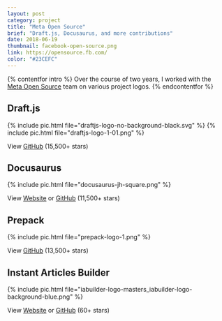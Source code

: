 ```yaml
---
layout: post
category: project
title: "Meta Open Source"
brief: "Draft.js, Docusaurus, and more contributions"
date: 2018-06-19
thumbnail: facebook-open-source.png
link: https://opensource.fb.com/
color: "#23CEFC"
---
```



{% contentfor intro %}
Over the course of two years, I worked with the <a href="https://opensource.facebook.com/">Meta Open Source</a> team on various project logos.
{% endcontentfor %}

## Draft.js

{% include pic.html file="draftjs-logo-no-background-black.svg" %}
{% include pic.html file="draftjs-logo-1-01.png" %}

View <a href="https://github.com/facebook/draft-js">GitHub</a> (15,500+ stars)

## Docusaurus

{% include pic.html file="docusaurus-jh-square.png" %}

View <a href="https://docusaurus.io/">Website</a> or <a href="https://github.com/facebook/docusaurus">GitHub</a> (11,500+ stars)

## Prepack

{% include pic.html file="prepack-logo-1.png" %}

View <a href="https://github.com/facebook/prepack">GitHub</a> (13,500+ stars)

## Instant Articles Builder

{% include pic.html file="iabuilder-logo-masters_iabuilder-logo-background-blue.png" %}

View <a href="https://facebook.github.io/instant-articles-builder/">Website</a> or <a href="https://github.com/facebook/instant-articles-builder">GitHub</a> (60+ stars)

